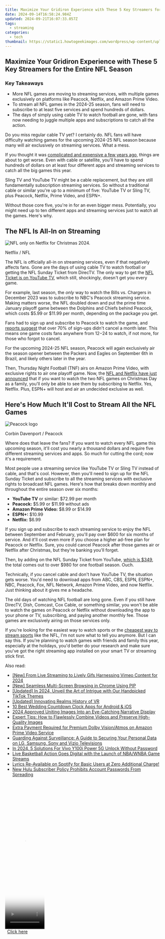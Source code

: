 ```yaml
---
title: Maximize Your Gridiron Experience with These 5 Key Streamers for the Entire NFL Season
date: 2024-09-14T16:58:24.984Z
updated: 2024-09-21T16:07:33.057Z
tags:
  - streaming
categories:
  - tech
thumbnail: https://static1.howtogeekimages.com/wordpress/wp-content/uploads/2024/05/american-football-helmet-and-ball-on-a-field-with-a-phone-in-front-and-the-logos-of-some-streaming-services.jpg
---
```


## Maximize Your Gridiron Experience with These 5 Key Streamers for the Entire NFL Season

### Key Takeaways

* More NFL games are moving to streaming services, with multiple games exclusively on platforms like Peacock, Netflix, and Amazon Prime Video.
* To stream all NFL games in the 2024-25 season, fans will need to subscribe to at least five services and spend hundreds of dollars.
* The days of simply using cable TV to watch football are gone, with fans now needing to juggle multiple apps and subscriptions to catch all the action.

 Do you miss regular cable TV yet? I certainly do. NFL fans will have difficulty watching games for the upcoming 2024-25 NFL season because many will air exclusively on streaming services. What a mess.

 If you thought it was [complicated and expensive a few years ago](https://win-blog.techidaily.com/fixes-and-solutions-stop-valheim-from-lagging-or-freezing-on-your-computer/), things are about to get worse. Even with cable or satellite, you'll have to spend hundreds of dollars on at least four different apps and streaming services to catch all the big games this year.

 Sling TV and YouTube TV might be a cable replacement, but they are still fundamentally subscription streaming services. So without a traditional cable or similar you're up to a minimum of five: YouTube TV or Sling TV, plus Peacock, Netflix, Prime Video, and ESPN+.

 Without those core five, you're in for an even bigger mess. Potentially, you might need up to ten different apps and streaming services just to watch all the games. Here's why.

##  The NFL Is All-In on Streaming

![NFL only on Netflix for Christmas 2024.](https://static1.howtogeekimages.com/wordpress/wp-content/uploads/2024/05/nfl-on-netflix.jpg) 

Netflix / NFL

 The NFL is officially all-in on streaming services, even if that negatively affects fans. Gone are the days of using cable TV to watch football or getting the NFL Sunday Ticket from DirecTV. The only way to get the [NFL Ticket is on YouTube TV](https://digital-screen-recording.techidaily.com/complete-manual-for-expert-use-of-screen-recorder-by-zd-soft-for-2024/), which still, shockingly, doesn't get you every game.

 For example, last season, the _only_ way to watch the Bills vs. Chargers in December 2023 was to subscribe to NBC's Peacock streaming service. Making matters worse, the NFL doubled down and put the prime time January playoff game between the Dolphins and Chiefs behind Peacock, which costs $5.99 or $11.99 per month, depending on the package you get.

 Fans had to sign up and subscribe to Peacock to watch the game, and [reports suggest](https://www.antenna.live/post/do-nfl-sign-ups-stick-around) that over 70% of sign-ups didn't cancel a month later. This means one game costs fans anywhere from $12-$24 to watch, if not more, for those who forgot to cancel.

 For the upcoming 2024-25 NFL season, Peacock will again exclusively air the season opener between the Packers and Eagles on September 6th in Brazil, and likely others later in the year.

 Then, Thursday Night Football (TNF) airs on Amazon Prime Video, with exclusive rights to air one playoff game. Now, the [NFL and Netflix have just announced](https://www.netflix.com/tudum/articles/nfl-games-on-netflix) that if you want to watch the two NFL games on Christmas Day as a family, you'll only be able to see them by subscribing to Netflix. Yes, Netflix. Plus, ESPN+ will host and air an undecided exclusive as well.

##  Here's How Much It'll Cost to Stream All the NFL Games

![Peacock logo](https://static1.howtogeekimages.com/wordpress/wp-content/uploads/2023/08/peacock.jpg) 

Corbin Davenport / Peacock

 Where does that leave the fans? If you want to watch every NFL game this upcoming season, it'll cost you nearly a thousand dollars and require five different streaming services and apps. So much for cutting the cord; now it's a requirement.

 Most people use a streaming service like YouTube TV or Sling TV instead of cable, and that's cool. However, then you'll need to sign up for the NFL Sunday Ticket and subscribe to all the streaming services with exclusive rights to broadcast NFL games. Here's how that breaks down monthly and throughout the entire season over six months:

* **YouTube TV** or similar: $72.99 per month
* **Peacock:** $5.99 or $11.99 without ads
* **Amazon Prime Video:** $8.99 or $14.99
* **ESPN+:** $10.99
* **Netflix:** $6.99

 If you sign up and subscribe to each streaming service to enjoy the NFL between September and February, you'll pay over $600 for six months of service. And it'll cost even more if you choose a higher ad-free plan for Peacock or Netflix. Sure, you could cancel Peacock after those games air or Netflix after Christmas, but they're banking you'll forget.

 Then, by adding on the NFL Sunday Ticket from YouTube, [which is $349](https://tv.youtube.com/learn/nflsundayticket/), the total comes out to over $980 for one football season. Ouch.

 Technically, if you cancel cable and don't have YouTube TV, the situation gets worse. You'd need to download apps from ABC, CBS, ESPN, ESPN+, NBC, Peacock, Fox, NFL Network, Amazon Prime Video, and now Netflix. Just thinking about it gives me a headache.

 The old days of watching NFL football are long gone. Even if you still have DirecTV, Dish, Comcast, Cox Cable, or something similar, you won't be able to watch the games on Peacock or Netflix without downloading the app to your phone or TV, subscribing, and paying another monthly fee. Those games are exclusively airing on those services only.

 If you're looking for the easiest way to watch sports or the [cheapest way to stream sports](https://easy-unlock-android.techidaily.com/unlock-your-poco-c65-phone-with-ease-the-3-best-lock-screen-removal-tools-by-drfone-android/) like the NFL, I'm not sure what to tell you anymore. But I can say this. If you're planning to watch games with friends and family this year, especially at the holidays, you'd better do your research and make sure you've got the right streaming app installed on your smart TV or streaming stick first.

<ins class="adsbygoogle"
     style="display:block"
     data-ad-format="autorelaxed"
     data-ad-client="ca-pub-7571918770474297"
     data-ad-slot="1223367746"></ins>

<ins class="adsbygoogle"
     style="display:block"
     data-ad-client="ca-pub-7571918770474297"
     data-ad-slot="8358498916"
     data-ad-format="auto"
     data-full-width-responsive="true"></ins>

<span class="atpl-alsoreadstyle">Also read:</span>
<div><ul>
<li><a href="https://vimeo-videos.techidaily.com/new-from-live-streaming-to-lively-gifs-harnessing-vimeo-content-for-2024/"><u>[New] From Live Streaming to Lively Gifs Harnessing Vimeo Content for 2024</u></a></li>
<li><a href="https://extra-guidance.techidaily.com/new-seamless-multi-screen-browsing-in-chrome-using-pip/"><u>[New] Seamless Multi-Screen Browsing in Chrome Using PIP</u></a></li>
<li><a href="https://tiktok-video-recordings.techidaily.com/updated-in-2024-unveil-the-art-of-intrigue-with-our-handpicked-tiktok-themes/"><u>[Updated] In 2024, Unveil the Art of Intrigue with Our Handpicked TikTok Themes</u></a></li>
<li><a href="https://some-knowledge.techidaily.com/updated-innovating-realms-history-of-vr/"><u>[Updated] Innovating Realms History of VR</u></a></li>
<li><a href="https://extra-information.techidaily.com/10-best-wedding-countdown-clock-apps-for-android-and-ios/"><u>10 Best Wedding Countdown Clock Apps for Android & iOS</u></a></li>
<li><a href="https://some-guidance.techidaily.com/2024-approved-uniting-images-into-an-eye-catching-narrative-display/"><u>2024 Approved Uniting Images Into an Eye-Catching Narrative Display</u></a></li>
<li><a href="https://blog-min.techidaily.com/expert-tips-how-to-flawlessly-combine-videos-and-preserve-high-quality-images/"><u>Expert Tips: How to Flawlessly Combine Videos and Preserve High-Quality Images</u></a></li>
<li><a href="https://media-tips.techidaily.com/extra-payment-required-for-premium-dolby-visionatmos-on-amazon-prime-video-service/"><u>Extra Payment Required for Premium Dolby Vision/Atmos on Amazon Prime Video Service</u></a></li>
<li><a href="https://media-tips.techidaily.com/guarding-against-surveillance-a-guide-to-securing-your-personal-data-on-lg-samsung-sony-and-vizio-televisions/"><u>Guarding Against Surveillance: A Guide to Securing Your Personal Data on LG, Samsung, Sony and Vizio Televisions</u></a></li>
<li><a href="https://unlock-android.techidaily.com/in-2024-5-solutions-for-vivo-y100i-power-5g-unlock-without-password-by-drfone-android/"><u>In 2024, 5 Solutions For Vivo Y100i Power 5G Unlock Without Password</u></a></li>
<li><a href="https://media-tips.techidaily.com/live-basketball-action-goes-digital-with-the-launch-of-nbawnba-game-streams/"><u>Live Basketball Action Goes Digital with the Launch of NBA/WNBA Game Streams</u></a></li>
<li><a href="https://media-tips.techidaily.com/lyrics-re-available-on-spotify-for-basic-users-at-zero-additional-charge/"><u>Lyrics Re-Available on Spotify for Basic Users at Zero Additional Charge!</u></a></li>
<li><a href="https://media-tips.techidaily.com/new-hulu-subscriber-policy-prohibits-account-passwords-from-spreading/"><u>New Hulu Subscriber Policy Prohibits Account Passwords From Spreading</u></a></li>
</ul></div>

<!-- affiliate ads begin -->
<span id="1977032">
					<video width="128" height="480" style="cursor:pointer"
           poster="//a.impactradius-go.com/display-clicktoplayimage/1977032.png"
           onclick="if(!this.playClicked){this.play();this.setAttribute('controls',true);this.playClicked=true;}">
	   <source src="//a.impactradius-go.com/display-ad/22993-1977032">
	   <img src="//a.impactradius-go.com/display-clicktoplayimage/1977032.png" style="border: none; height: 100%; width: 100%; object-fit: contain">
	</video>
	<div style="width:80px;text-align:center"><a href="javascript:window.open(decodeURIComponent('https%3A%2F%2Fhomestyler.sjv.io%2Fc%2F5597632%2F1977032%2F22993'), '_blank');void(0);">Click here</a></div>
</span>
<img height="0" width="0" src="https://imp.pxf.io/i/5597632/1977032/22993" style="position:absolute;visibility:hidden;" border="0" />
<!-- affiliate ads end -->

